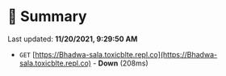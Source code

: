 # 📖 Summary
Last updated: **11/20/2021, 9:29:50 AM**

- `GET` [https://Bhadwa-sala.toxicblte.repl.co](https://Bhadwa-sala.toxicblte.repl.co) - **Down** (208ms)
